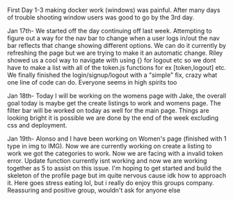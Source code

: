 First Day 1-3 making docker work (windows) was painful. After many days of trouble shooting window users was good to go by the 3rd day.

Jan 17th- We started off the day continuing off last week. Attempting to figure out a way for the nav bar to change when a user logs in/out the nav bar reflects that change showing different options. We can do it currently by refreshing the page but we are trying to make it an automatic change. Riley showed us a cool way to navigate with using {} for logout etc so we dont have to make a list with all of the token.js functions for ex [token,logout] etc. We finally finished the login/signup/logout with a "simple" fix, crazy what one line of code can do. Everyone seems in high spirits too

Jan 18th- Today I will be working on the womens page with Jake, the overall goal today is maybe get the create listings to work and womens page. The filter bar will be worked on today as well for the main page. Things are looking bright it is possible we are done by the end of the week excluding css and deployment.

Jan 19th- Alonso and I have been working on Women's page (finished with 1 type in img to IMG). Now we are currently working on create a listing to work we got the categories to work. Now we are facing with a invalid token error. Update function currently isnt working and now we are working together as 5 to assist on this issue. I'm hoping to get started and build the skeleton of the profile page but im quite nervous cause idk how to approach it. Here goes stress eating lol, but i really do enjoy this groups company. Reassuring and positive group, wouldn't ask for anyone else
